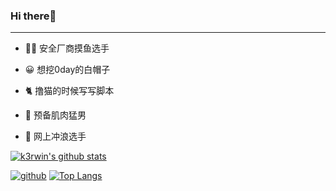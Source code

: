 ### Hi there👋

----

- 🧑‍💻 安全厂商摸鱼选手

- 😀 想挖0day的白帽子
- 🐈 撸猫的时候写写脚本
- 💪 预备肌肉猛男
- 🚣 网上冲浪选手

[![k3rwin's github stats](https://github-readme-stats.vercel.app/api?username=k3rwin&show_icons=true&theme=tokyonight)](https://github.com/k3rwin)

[![github](https://img.shields.io/static/v1?label=github&message=k3rwin&color=blue)](https://github.com/k3rwin) [![Top Langs](https://github-readme-stats.vercel.app/api/top-langs?username=k3rwin)](https://github.com/k3rwin)